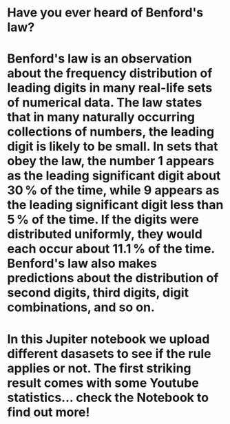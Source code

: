 # Have you ever heard of Benford's law?

# Benford's law is an observation about the frequency distribution of leading digits in many real-life sets of numerical data. The law states that in many naturally occurring collections of numbers, the leading digit is likely to be small. In sets that obey the law, the number 1 appears as the leading significant digit about 30 % of the time, while 9 appears as the leading significant digit less than 5 % of the time. If the digits were distributed uniformly, they would each occur about 11.1 % of the time. Benford's law also makes predictions about the distribution of second digits, third digits, digit combinations, and so on.

# In this Jupiter notebook we upload different dasasets to see if the rule applies or not. The first striking result comes with some Youtube statistics... check the Notebook to find out more! 